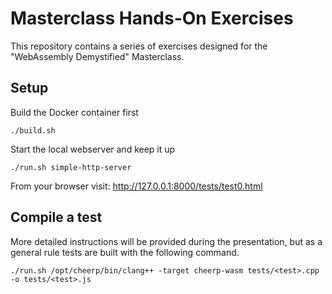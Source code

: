 # Masterclass Hands-On Exercises

This repository contains a series of exercises designed for the "WebAssembly Demystified" Masterclass.

## Setup

Build the Docker container first

`./build.sh`

Start the local webserver and keep it up

`./run.sh simple-http-server`

From your browser visit: http://127.0.0.1:8000/tests/test0.html

## Compile a test

More detailed instructions will be provided during the presentation, but as a general rule
tests are built with the following command.

`./run.sh /opt/cheerp/bin/clang++ -target cheerp-wasm tests/<test>.cpp -o tests/<test>.js`
